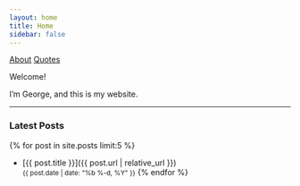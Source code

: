 ```yaml
---
layout: home
title: Home
sidebar: false
---
```


[About](/about/)
[Quotes](/quotes/)

Welcome!

I’m George, and this is my website.

---


### Latest Posts

{% for post in site.posts limit:5 %}
- [{{ post.title }}]({{ post.url | relative_url }})  
  <small>{{ post.date | date: "%b %-d, %Y" }}</small>
{% endfor %}

